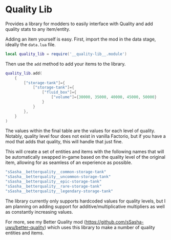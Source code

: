 # Quality Lib
Provides a library for modders to easily interface with Quality and add quality stats to any item/entity.

Adding an item yourself is easy. First, import the mod in the data stage, ideally the `data.lua` file.

```lua
local quality_lib = require('__quality-lib__.module')
```

Then use the `add` method to add your items to the library.

```lua
quality_lib.add(
    {
        ["storage-tank"]={
            ["storage-tank"]={
                ["fluid_box"]={
                    ["volume"]={30000, 35000, 40000, 45000, 50000}
                }
            }
        },
    }
)
```

The values within the final table are the values for each level of quality. Notably, quality level four does not exist in vanilla Factorio, but if you have a mod that adds that quality, this will handle that just fine.

This will create a set of entities and items with the following names that will be automatically swapped in-game based on the quality level of the original item, allowing for as seamless of an experience as possible.

```lua
"sSasha__betterquality__common-storage-tank"
"sSasha__betterquality__uncommon-storage-tank"
"sSasha__betterquality__epic-storage-tank"
"sSasha__betterquality__rare-storage-tank"
"sSasha__betterquality__legendary-storage-tank"
```

The library currently only supports hardcoded values for quality levels, but I am planning on adding support for additive/multiplicative multipliers as well as constantly increasing values.

For more, see my Better Quality mod (https://github.com/sSasha-uwu/better-quality) which uses this library to make a number of quality entities and items.
